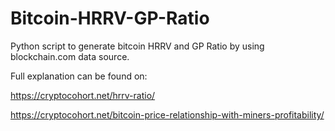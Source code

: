 # Bitcoin-HRRV-GP-Ratio

Python script to generate bitcoin HRRV and GP Ratio by using blockchain.com data source.

Full explanation can be found on:

https://cryptocohort.net/hrrv-ratio/

https://cryptocohort.net/bitcoin-price-relationship-with-miners-profitability/
